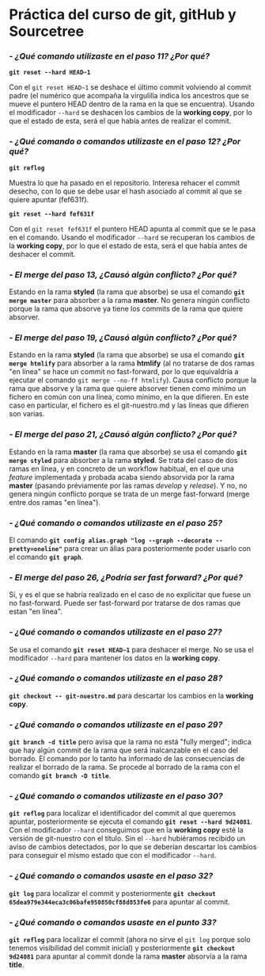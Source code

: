 # Práctica del curso de git, gitHub y Sourcetree



### *- ¿Qué comando utilizaste en el paso 11? ¿Por qué?*

**`git reset --hard HEAD~1`**

Con el `git reset HEAD~1` se deshace el último commit volviendo al commit padre (el numérico que acompaña la virgulilla indica los ancestros que se mueve el puntero HEAD dentro de la rama en la que se encuentra). Usando el modificador `--hard` se deshacen los cambios de la **working copy**, por lo que el estado de esta, será el que había antes de realizar el commit.


### *- ¿Qué comando o comandos utilizaste en el paso 12? ¿Por qué?*

**`git reflog`**

Muestra lo que ha pasado en el repositorio. Interesa rehacer el  commit desecho, con lo que se debe usar el hash asociado al commit al que se quiere apuntar (fef631f).

**`git reset --hard fef631f`**

Con el `git reset fef631f` el puntero HEAD apunta al commit que se le pasa en el comando. Usando el modificador `--hard` se recuperan los cambios de la **working copy**, por lo que el estado de esta, será el que había antes de deshacer el commit.


### *- El merge del paso 13, ¿Causó algún conflicto? ¿Por qué?*

Estando en la rama **styled** (la rama que absorbe) se usa el comando **`git merge master`** para absorber a la rama **master**. No genera ningún conflicto porque la rama que absorve ya tiene los commits de la rama que quiere absorver.


### *- El merge del paso 19, ¿Causó algún conflicto? ¿Por qué?*

Estando en la rama **styled** (la rama que absorbe) se usa el comando **`git merge htmlify`** para absorber a la rama **htmlify** (al no tratarse de dos ramas "en línea" se hace un commit no fast-forward, por lo que equivaldría a ejecutar el comando `git merge --no-ff htmlify`). Causa conflicto porque la rama que absorve y la rama que quiere absorver tienen como mínimo un fichero en común con una línea, como mínimo, en la que difieren. En este caso en particular, el fichero es el git-nuestro.md y las líneas que difieren son varias.


### *- El merge del paso 21, ¿Causó algún conflicto? ¿Por qué?*

Estando en la rama **master** (la rama que absorbe) se usa el comando **`git merge styled`** para absorber a la rama **styled**. Se trata del caso de dos ramas en línea, y en concreto de un workflow habitual, en el que una *feature* implementada y probada acaba siendo absorvida por la rama **master** (pasando préviamente por las ramas *develop* y *release*). Y no, no genera ningún conflicto porque se trata de un merge fast-forward (merge entre dos ramas "en línea").


### *- ¿Qué comando o comandos utilizaste en el paso 25?*

El comando **`git config alias.graph "log --graph --decorate --pretty=oneline"`** para crear un álias para posteriormente poder usarlo con el comando **`git graph`**.


### *- El merge del paso 26, ¿Podría ser fast forward? ¿Por qué?*

Sí, y es el que se habría realizado en el caso de no explicitar que fuese un no fast-forward. Puede ser fast-forward por tratarse de dos ramas que estan "en línea".


### *- ¿Qué comando o comandos utilizaste en el paso 27?*

Se usa el comando **`git reset HEAD~1`** para deshacer el merge. No se usa el modificador `--hard` para mantener los datos en la **working copy**.


### *- ¿Qué comando o comandos utilizaste en el paso 28?*

**`git checkout -- git-nuestro.md`** para descartar los cambios en la **working copy**.


### *- ¿Qué comando o comandos utilizaste en el paso 29?*

**`git branch -d title`** pero avisa que la rama no está "fully merged"; indica que hay algún commit de la rama que será inalcanzable en el caso del borrado. El comando por lo tanto ha informado de las consecuencias de realizar el borrado de la rama. Se procede al borrado de la rama con el comando **`git branch -D title`**.


### *- ¿Qué comando o comandos utilizaste en el paso 30?*

**`git reflog`** para localizar el identificador del commit al que queremos apuntar, posteriormente se ejecuta el comando **`git reset --hard 9d24081`**. Con el modificador `--hard` conseguimos que en la **working copy** esté la versión de git-nuestro con el título. Sin el `--hard` hubiéramos recibido un aviso de cambios detectados, por lo que se deberían descartar los cambios para conseguir el mismo estado que con el modificador `--hard`.


### *- ¿Qué comando o comandos usaste en el paso 32?*

**`git log`** para localizar el commit y posteriormente **`git checkout 65dea979e344eca3c06bafe950850cf88d853fe6`** para apuntar al commit.


### *- ¿Qué comando o comandos usaste en el punto 33?*

**`git reflog`** para localizar el commit (ahora no sirve el `git log` porque solo tenemos visibilidad del commit inicial) y posteriormente **`git checkout 9d24081`** para apuntar al commit donde la rama **master** absorvía a la rama **title**.